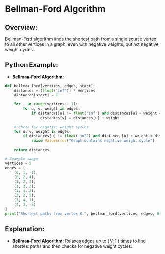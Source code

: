 # **Bellman-Ford Algorithm**

## **Overview:**

Bellman-Ford algorithm finds the shortest path from a single source vertex to all other vertices in a graph, even with negative weights, but not negative weight cycles.

## **Python Example:**

- **Bellman-Ford Algorithm:**

```python
def bellman_ford(vertices, edges, start):
    distances = [float('inf')] * vertices
    distances[start] = 0
    
    for _ in range(vertices - 1):
        for u, v, weight in edges:
            if distances[u] != float('inf') and distances[u] + weight < distances[v]:
                distances[v] = distances[u] + weight
    
    # Check for negative weight cycles
    for u, v, weight in edges:
        if distances[u] != float('inf') and distances[u] + weight < distances[v]:
            raise ValueError("Graph contains negative weight cycle")
    
    return distances

# Example usage
vertices = 5
edges = [
    (0, 1, -1),
    (0, 2, 4),
    (1, 2, 3),
    (1, 3, 2),
    (1, 4, 2),
    (3, 2, 5),
    (3, 4, 1),
    (4, 3, -3)
]
print("Shortest paths from vertex 0:", bellman_ford(vertices, edges, 0))
```

## **Explanation:**
- **Bellman-Ford Algorithm:** Relaxes edges up to \( V-1 \) times to find shortest paths and then checks for negative weight cycles.

